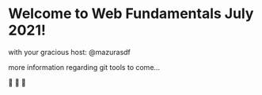 # Welcome to Web Fundamentals July 2021!
with your gracious host: @mazurasdf

more information regarding git tools to come...

:broccoli: :broccoli: :broccoli: